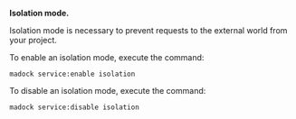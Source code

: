 **Isolation mode.**

Isolation mode is necessary to prevent requests to the external world from your project.

To enable an isolation mode, execute the command:
```
madock service:enable isolation
```
To disable an isolation mode, execute the command:
```
madock service:disable isolation
```
